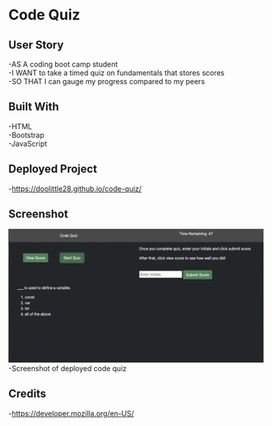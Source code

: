 # Code Quiz

## User Story

-AS A coding boot camp student  
-I WANT to take a timed quiz on fundamentals that stores scores  
-SO THAT I can gauge my progress compared to my peers  

## Built With

-HTML  
-Bootstrap  
-JavaScript  

## Deployed Project 

-https://doolittle28.github.io/code-quiz/  

## Screenshot 

![Code Quiz](Assets/images/codequizscreenshot.png)
-Screenshot of deployed code quiz  

## Credits 

-https://developer.mozilla.org/en-US/  

